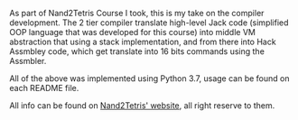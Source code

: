 As part of Nand2Tetris Course I took, this is my take on the compiler development. 
The 2 tier compiler  translate high-level Jack code (simplified OOP language that was developed for this course) into middle VM abstraction that using a stack implementation,
and from there into Hack Assmbley code, which get translate into 16 bits commands using the Assmbler. 

All of the above was implemented using Python 3.7, usage can be found on each README file.  

All info can be found on [Nand2Tetris' website](https://www.nand2tetris.org/), all right reserve to them.
